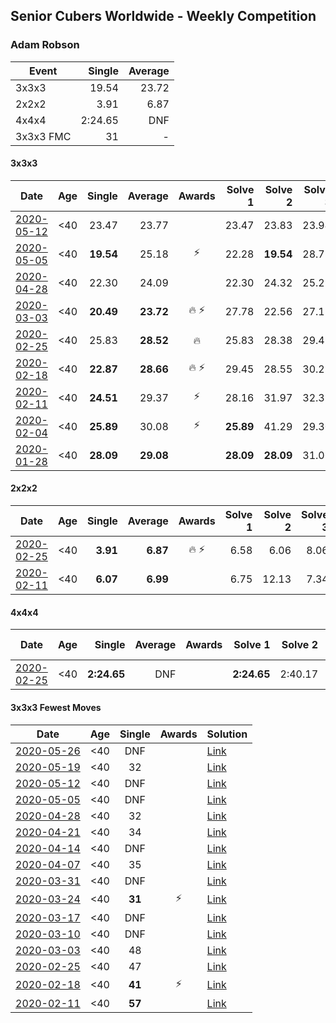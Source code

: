 ## Senior Cubers Worldwide - Weekly Competition
### Adam Robson

| Event | Single | Average |
| -- | --: | --: |
| 3x3x3 | 19.54 | 23.72 |
| 2x2x2 | 3.91 | 6.87 |
| 4x4x4 | 2:24.65 | DNF |
| 3x3x3 FMC | 31 | - |

#### 3x3x3

| Date | Age | Single | Average | Awards | Solve 1 | Solve 2 | Solve 3 | Solve 4 | Solve 5 | Video |
| :--: | :--: | --: | --: | :--: | --: | --: | --: | --: | --: | :-- |
| [2020-05-12](../3x3x3/results/2020-05-12.md) | <40 | 23.47 | 23.77 |  | 23.47 | 23.83 | 23.94 | 23.54 | 27.65 | [Link](https://www.facebook.com/events/546188069600739/permalink/547855982767281/) |
| [2020-05-05](../3x3x3/results/2020-05-05.md) | <40 | **19.54** | 25.18 | ⚡ | 22.28 | **19.54** | 28.77 | 29.30 | 24.48 | [Link](https://www.facebook.com/events/3313106775587396/permalink/3318006955097378/) |
| [2020-04-28](../3x3x3/results/2020-04-28.md) | <40 | 22.30 | 24.09 |  | 22.30 | 24.32 | 25.29 | 35.30 | 22.65 | [Link](https://www.facebook.com/events/535188653858103/permalink/536943720349263/) |
| [2020-03-03](../3x3x3/results/2020-03-03.md) | <40 | **20.49** | **23.72** | 🔥 ⚡ | 27.78 | 22.56 | 27.17 | 21.42 | **20.49** | [Link](https://www.facebook.com/events/241721610185997/permalink/244428349915323/) |
| [2020-02-25](../3x3x3/results/2020-02-25.md) | <40 | 25.83 | **28.52** | 🔥 | 25.83 | 28.38 | 29.49 | 27.69 | DNF | [Link](https://www.facebook.com/events/196320811461109/permalink/198125244613999/) |
| [2020-02-18](../3x3x3/results/2020-02-18.md) | <40 | **22.87** | **28.66** | 🔥 ⚡ | 29.45 | 28.55 | 30.21 | **22.87** | 27.97 | [Link](https://www.facebook.com/events/2558750947697073/permalink/2562510477321120/) |
| [2020-02-11](../3x3x3/results/2020-02-11.md) | <40 | **24.51** | 29.37 | ⚡ | 28.16 | 31.97 | 32.39 | 27.99 | **24.51** | [Link](https://www.facebook.com/events/616423959107229/permalink/617588112324147/) |
| [2020-02-04](../3x3x3/results/2020-02-04.md) | <40 | **25.89** | 30.08 | ⚡ | **25.89** | 41.29 | 29.30 | 29.96 | 30.97 | [Link](https://www.facebook.com/groups/1604105099735401/permalink/2138737352938837/) |
| [2020-01-28](../3x3x3/results/2020-01-28.md) | <40 | **28.09** | **29.08** |  | **28.09** | **28.09** | 31.06 | - | - | [Link](https://www.facebook.com/100005428097972/videos/1273943639463227/) |


#### 2x2x2

| Date | Age | Single | Average | Awards | Solve 1 | Solve 2 | Solve 3 | Solve 4 | Solve 5 | Video |
| :--: | :--: | --: | --: | :--: | --: | --: | --: | --: | --: | :-- |
| [2020-02-25](../2x2x2/results/2020-02-25.md) | <40 | **3.91** | **6.87** | 🔥 ⚡ | 6.58 | 6.06 | 8.06 | 7.96 | **3.91** | [Link](https://www.facebook.com/events/2972213492840148/permalink/2979462932115204/) |
| [2020-02-11](../2x2x2/results/2020-02-11.md) | <40 | **6.07** | **6.99** |  | 6.75 | 12.13 | 7.34 | 6.87 | **6.07** | [Link](https://www.facebook.com/events/176704156956327/permalink/178953400064736/) |


#### 4x4x4

| Date | Age | Single | Average | Awards | Solve 1 | Solve 2 | Solve 3 | Solve 4 | Solve 5 | Video |
| :--: | :--: | --: | --: | :--: | --: | --: | --: | --: | --: | :-- |
| [2020-02-25](../4x4x4/results/2020-02-25.md) | <40 | **2:24.65** | DNF |  | **2:24.65** | 2:40.17 | DNS | DNS | DNS | [Link](https://www.facebook.com/events/805797596592397/permalink/809621066210050/) |


#### 3x3x3 Fewest Moves

| Date | Age | Single | Awards | Solution |
| :--: | :--: | :--: | :--: | :-- |
| [2020-05-26](../fmc/results/2020-05-26.md) | <40 | DNF |  | [Link](https://www.facebook.com/events/2622968941252005/permalink/2624514677764098/) |
| [2020-05-19](../fmc/results/2020-05-19.md) | <40 | 32 |  | [Link](https://www.facebook.com/events/568280284126471/permalink/568550517432781/) |
| [2020-05-12](../fmc/results/2020-05-12.md) | <40 | DNF |  | [Link](https://www.facebook.com/events/2563130363933815/permalink/2563354400578078/) |
| [2020-05-05](../fmc/results/2020-05-05.md) | <40 | DNF |  | [Link](https://www.facebook.com/events/271150663928664/permalink/272946070415790/) |
| [2020-04-28](../fmc/results/2020-04-28.md) | <40 | 32 |  | [Link](https://www.facebook.com/events/339284923718995/permalink/340722156908605/) |
| [2020-04-21](../fmc/results/2020-04-21.md) | <40 | 34 |  | [Link](https://www.facebook.com/events/573932290186676/permalink/575276710052234/) |
| [2020-04-14](../fmc/results/2020-04-14.md) | <40 | DNF |  | [Link](https://www.facebook.com/events/1537311246473343/permalink/1538327449705056/) |
| [2020-04-07](../fmc/results/2020-04-07.md) | <40 | 35 |  | [Link](https://www.facebook.com/events/253518435802861/permalink/253622479125790/) |
| [2020-03-31](../fmc/results/2020-03-31.md) | <40 | DNF |  | [Link](https://www.facebook.com/events/500266387310754/permalink/501846950486031/) |
| [2020-03-24](../fmc/results/2020-03-24.md) | <40 | **31** | ⚡ | [Link](https://www.facebook.com/events/500266387310754/permalink/501846950486031/) |
| [2020-03-17](../fmc/results/2020-03-17.md) | <40 | DNF |  | [Link](https://www.facebook.com/events/210706923625115/permalink/212164103479397/) |
| [2020-03-10](../fmc/results/2020-03-10.md) | <40 | DNF |  | [Link](https://www.facebook.com/events/640532176759268/permalink/641414366671049/) |
| [2020-03-03](../fmc/results/2020-03-03.md) | <40 | 48 |  | [Link](https://www.facebook.com/events/235909040903027/permalink/238294293997835/) |
| [2020-02-25](../fmc/results/2020-02-25.md) | <40 | 47 |  | [Link](https://www.facebook.com/events/215751886207638/permalink/218167222632771/) |
| [2020-02-18](../fmc/results/2020-02-18.md) | <40 | **41** | ⚡ | [Link](https://www.facebook.com/groups/1604105099735401/permalink/2146673152145257/) |
| [2020-02-11](../fmc/results/2020-02-11.md) | <40 | **57** |  | [Link](https://www.facebook.com/groups/1604105099735401/permalink/2138923996253506/) |


<!-- Global site tag (gtag.js) - Google Analytics -->
<script async src="https://www.googletagmanager.com/gtag/js?id=UA-86348435-3"></script>
<script>window.dataLayer = window.dataLayer || []; function gtag() {dataLayer.push(arguments);} gtag('js', new Date()); gtag('config', 'UA-86348435-3');</script>
